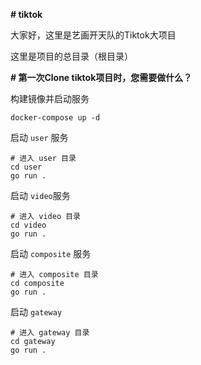 **# tiktok**

大家好，这里是艺画开天队的Tiktok大项目

这里是项目的总目录（根目录）



**# 第一次Clone tiktok项目时，您需要做什么？**

构建镜像并启动服务

```shell
docker-compose up -d 
```

启动 `user` 服务

```shell
# 进入 user 目录
cd user
go run .
```

启动 `video`服务

```shell
# 进入 video 目录
cd video
go run .
```

启动 `composite` 服务

```shell
# 进入 composite 目录
cd composite
go run .
```

启动 `gateway`

```shell
# 进入 gateway 目录
cd gateway
go run .
```

